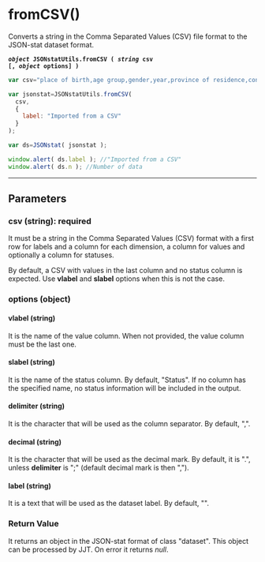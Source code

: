 # fromCSV()

Converts a string in the Comma Separated Values (CSV) file format to the JSON-stat dataset format.

**<code><i>object</i> JSONstatUtils.fromCSV ( <i>string</i> csv [, <i>object</i> options] )
</code>**

```js
var csv="place of birth,age group,gender,year,province of residence,concept,value\n ...";

var jsonstat=JSONstatUtils.fromCSV(
  csv,
  {
    label: "Imported from a CSV"
  }
);

var ds=JSONstat( jsonstat );

window.alert( ds.label ); //"Imported from a CSV"
window.alert( ds.n ); //Number of data
```

***

## Parameters

### csv (string): required

It must be a string in the Comma Separated Values (CSV) format with a first row for labels and a column for each dimension, a column for values and optionally a column for statuses.

By default, a CSV with values in the last column and no status column is expected. Use **vlabel** and **slabel** options when this is not the case.

### options (object)

#### vlabel (string)

It is the name of the value column. When not provided, the value column must be the last one.

#### slabel (string)

It is the name of the status column. By default, "Status". If no column has the specified name, no status information will be included in the output.

#### delimiter (string)

It is the character that will be used as the column separator. By default, ",".

#### decimal (string)

It is the character that will be used as the decimal mark. By default, it is ".", unless **delimiter** is ";" (default decimal mark is then ",").

#### label (string)

It is a text that will be used as the dataset label. By default, "".

### Return Value

It returns an object in the JSON-stat format of class "dataset". This object can be processed by JJT. On error it returns *null*.
